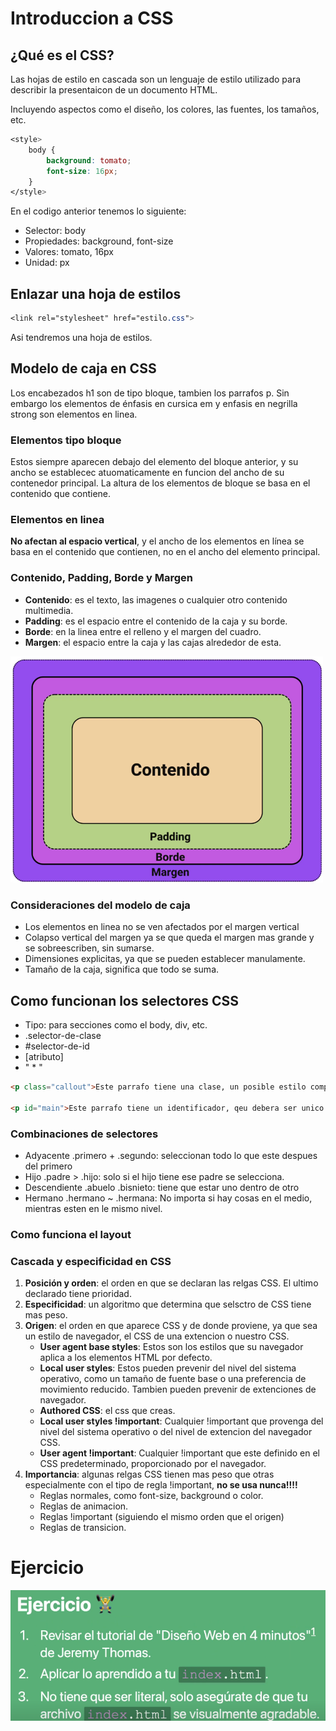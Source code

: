 # Introduccion a CSS

## ¿Qué es el CSS?

Las hojas de estilo en cascada son un lenguaje de estilo utilizado para describir la presentaicon de un documento HTML.

Incluyendo aspectos como el diseño, los colores, las fuentes, los tamaños, etc.

~~~CSS
<style>
    body {
        background: tomato;
        font-size: 16px;
    }
</style>
~~~

En el codigo anterior tenemos lo siguiente:

* Selector: body
* Propiedades: background, font-size
* Valores: tomato, 16px
* Unidad: px

## Enlazar una hoja de estilos

~~~CSS
<link rel="stylesheet" href="estilo.css">
~~~

Asi tendremos una hoja de estilos.

## Modelo de caja en CSS

Los encabezados h1 son de tipo bloque, tambien los parrafos p. Sin embargo los elementos de énfasis en cursica em y enfasis en negrilla strong son elementos en linea. 

### Elementos tipo bloque

Estos siempre aparecen debajo del elemento del bloque anterior, y su ancho se establecec atuomaticamente en funcion del ancho de su contenedor principal. La altura de los elementos de bloque se basa en el contenido que contiene.

### Elementos en linea

**No afectan al espacio vertical**, y el ancho de los elementos en línea se basa en el contenido que contienen, no en el ancho del elemento principal.

### Contenido, Padding, Borde y Margen

* **Contenido**: es el texto, las imagenes o cualquier otro contenido multimedia.
* **Padding**: es el espacio entre el contenido de la caja y su borde.
* **Borde**: en la linea entre el relleno y el margen del cuadro.
* **Margen**: el espacio entre la caja y las cajas alrededor de esta.

<img src="image.png" width="500">

### Consideraciones del modelo de caja

* Los elementos en linea no se ven afectados por el margen vertical
* Colapso vertical del margen ya se que queda el margen mas grande y se sobreescriben, sin sumarse.
* Dimensiones explicitas, ya que se pueden establecer manulamente.
* Tamaño de la caja, significa que todo se suma.

## Como funcionan los selectores CSS

* Tipo: para secciones como el body, div, etc.
* .selector-de-clase
* #selector-de-id
* [atributo]
* " * "

~~~HTML
<p class="callout">Este parrafo tiene una clase, un posible estilo compartido</p>

<p id="main">Este parrafo tiene un identificador, qeu debera ser unico para todo el documento</p>
~~~

### Combinaciones de selectores

* Adyacente .primero + .segundo: seleccionan todo lo que este despues del primero
* Hijo .padre > .hijo: solo si el hijo tiene ese padre se selecciona. 
* Descendiente .abuelo .bisnieto: tiene que estar uno dentro de otro
* Hermano .hermano ~ .hermana: No importa si hay cosas en el medio, mientras esten en le mismo nivel. 

### Como funciona el layout


### Cascada y especificidad en CSS

1. **Posición y orden**: el orden en que se declaran las relgas CSS. El ultimo declarado tiene prioridad. 
2. **Especificidad**: un algoritmo que determina que selsctro de CSS tiene mas peso. 
3. **Origen**: el orden en que aparece CSS y de donde proviene, ya que sea un estilo de navegador, el CSS de una extencion o nuestro CSS.
    * **User agent base styles**: Estos son los estilos que su navegador aplica a los elementos HTML por defecto.
    * **Local user styles**: Estos pueden prevenir del nivel del sistema operativo, como un tamaño de fuente base o una preferencia de movimiento reducido. Tambien pueden prevenir de extenciones de navegador.
    * **Authored CSS**: el css que creas.
    * **Local user styles !important**: Cualquier !important que provenga del nivel del sistema operativo o del nivel de extencion del navegador CSS.
    * **User agent !important**: Cualquier !important que este definido en el CSS predeterminado, proporcionado por el navegador.
4. **Importancia**: algunas relgas CSS tienen mas peso que otras especialmente con el tipo de regla !important, **no se usa nunca!!!!**
    * Reglas normales, como font-size, background o color.
    * Reglas de animacion.
    * Reglas !important (siguiendo el mismo orden que el origen)
    * Reglas de transicion.

# Ejercicio

![Markdown](image-1.png)